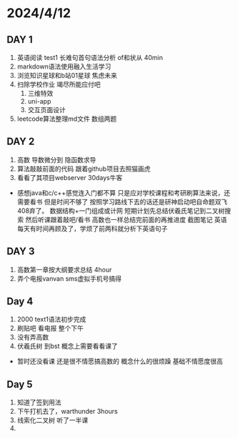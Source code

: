 # 2024/4/12
## DAY 1
1. 英语阅读 test1 长难句首句语法分析 of和状从 40min 
2. markdown语法使用融入生活学习
3. 浏览知识星球和b站01星球 焦虑未来
4. 扫除学校作业 竭尽所能应付吧
   1. 三维特效
   2. uni-app
   3. 交互页面设计
5. leetcode算法整理md文件 数组两题

## DAY 2
1. 高数 导数微分到 隐函数求导
2. 算法敲敲前面的代码 跟着github项目去照猫画虎
3. 看看了其项目webserver 30days牛客
- 感想java和c/c++感觉连入门都不算 只是应对学校课程和考研刷算法来说，还需要看书
但是时间不够了 按照学习路线下去的话还是研神启动吧自命题双飞408弃了。 数据结构+一门组成或计网
短期计划先总结伏羲氏笔记到二叉树搜索 然后听课跟着敲吧/看书
高数也一样总结完前面的再推进度 截图笔记
英语每天有时间再顾及了，学烦了前两科就分析下英语句子

## DAY 3
1. 高数第一章按大纲要求总结 4hour
2. 弄个电报vanvan sms虚拟手机号搞得

## Day 4
1. 2000 text1语法初步完成
2. 刷贴吧 看电报 整个下午
3. 没有弄高数
4. 伏羲氏树 到bst 概念上需要看看课了
- 暂时还没看课 还是很不情愿搞高数的 概念什么的很烦躁 基础不情愿度很高

## Day 5
1. 知道了签到用法
2. 下午打机去了，warthunder 3hours
3. 线索化二叉树 听了一半课
4. 
